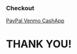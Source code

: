 <html lang="en">
<head>
<body>
    <h3>
      Checkout
    </h3>
    <a href="https://www.paypal.com/donate/?hosted_button_id=DHSDVLLG6S9Y4" target="_blank">  PayPal  </a>
    <a href="https://account.venmo.com/u/WaterDrive" target="_blank">  Venmo  </a>
    <a href="https://cash.app/$WaterDrive24" target="_blank">  CashApp  </a>
</body>
    <h1></h1>
    <h1>
    THANK YOU!
    </h1>


